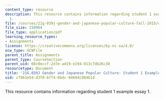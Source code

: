 ```yaml
---
content_type: resource
description: This resource contains information regarding student 1 example essay
  1.
file: /courses/21g-039j-gender-and-japanese-popular-culture-fall-2015/cf861e54d3f06ff40bdc04694c984b1d_MIT21G_039JF15_inequality.pdf
file_size: 158964
file_type: application/pdf
learning_resource_types:
- Assignments
license: https://creativecommons.org/licenses/by-nc-sa/4.0/
ocw_type: OCWFile
parent_title: Assignments
parent_type: CourseSection
parent_uid: 68c0eccf-2d7e-ad19-e194-013c7db26c38
resourcetype: Document
title: '21G.039J Gender and Japanese Popular Culture: Student 1 Example Essay 1'
uid: cf861e54-d3f0-6ff4-0bdc-04694c984b1d
---
```

This resource contains information regarding student 1 example essay 1.